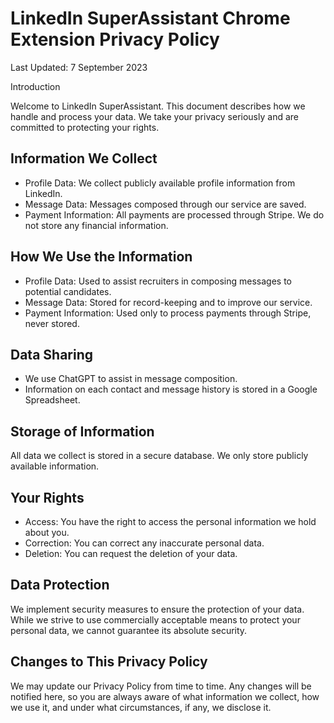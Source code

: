 # LinkedIn SuperAssistant Chrome Extension Privacy Policy

Last Updated: 7 September 2023

Introduction

Welcome to LinkedIn SuperAssistant. This document describes how we handle and process your data. We take your privacy seriously and are committed to protecting your rights.

## Information We Collect

- Profile Data: We collect publicly available profile information from LinkedIn.
- Message Data: Messages composed through our service are saved.
- Payment Information: All payments are processed through Stripe. We do not store any financial information.

## How We Use the Information

- Profile Data: Used to assist recruiters in composing messages to potential candidates.
- Message Data: Stored for record-keeping and to improve our service.
- Payment Information: Used only to process payments through Stripe, never stored.

## Data Sharing

- We use ChatGPT to assist in message composition.
- Information on each contact and message history is stored in a Google Spreadsheet.

## Storage of Information

All data we collect is stored in a secure database. We only store publicly available information.

## Your Rights

- Access: You have the right to access the personal information we hold about you.
- Correction: You can correct any inaccurate personal data.
- Deletion: You can request the deletion of your data.

## Data Protection

We implement security measures to ensure the protection of your data. While we strive to use commercially acceptable means to protect your personal data, we cannot guarantee its absolute security.

## Changes to This Privacy Policy

We may update our Privacy Policy from time to time. Any changes will be notified here, so you are always aware of what information we collect, how we use it, and under what circumstances, if any, we disclose it.
